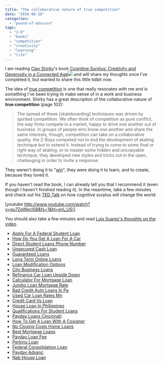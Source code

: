 ```yaml
---
title: "The collaborative nature of true competition"
date: "2010-08-16"
categories: 
  - "pound-of-obscure"
tags: 
  - "2-0"
  - "books"
  - "competition"
  - "creativity"
  - "learning"
  - "life"
---
```


I am reading [Clay Shirky](http://en.wikipedia.org/wiki/Clay_Shirky)'s book [Cognitive Surplus: Creativity and Generosity in a Connected Age](http://www.amazon.com/gp/product/1594202532?ie=UTF8&tag=gbrettmiller-20&linkCode=as2&camp=1789&creative=9325&creativeASIN=1594202532)![](http://www.assoc-amazon.com/e/ir?t=gbrettmiller-20&l=as2&o=1&a=1594202532) and will share my thoughts once I've completed it, but wanted to share this little tidbit now.

The idea of [true competition](http://truecompetition.org/) is one that really resonates with me and is something I've been trying to make sense of in a work and business environment. Shirky has a great description of the collaborative nature of **true competition** (page 102):

> The spread of these \[skateboarding\] techniques was driven by spirited competition. We often think of competition as pure conflict, the way firms compete in a market, happy to drive one another out of business. In groups of people who know one another and share the same interests, though, competition can take on a collaborative quality. the Z-Boys competed not to end the development of skating technique but to extend it. Instead of trying to come to some final or right way of skating, or to master some hidden and uncopyable technique, they developed new styles and tricks out in the open, challenging in order to invite a response.

They weren't doing it to "[win](http://blog.gbrettmiller.com/if-your-purpose-is-to-win/)", they were doing it to learn, and to create, because they loved it.

If you haven't read the book, I can already tell you that I recommend it (even though I haven't finished reading it). In the meantime, take a few minutes and check out his [TED Talk](http://www.ted.com/) on how cognitive surplus will change the world:

\[youtube http://www.youtube.com/watch?v=qu7ZpWecIS8&fs=1&hl=en\_US\]

You should also take a few minutes and read [Luis Suarez's thoughts on the video](http://www.elsua.net/2010/08/13/cognitive-surplus-and-the-hippie-2-0-connection/).

- [Apply For A Federal Student Loan](http://www.amarysia.gr/?Apply-For-A-Federal-Student-Loan)
- [How Do You Get A Loan For A Car](http://gbbkolejka.pl/?How-Do-You-Get-A-Loan-For-A-Car)
- [Direct Student Loans Phone Number](http://www.franklinny.org/?Direct-Student-Loans-Phone-Number)
- [Unsecured Cash Loan](http://gbbkolejka.pl/?Unsecured-Cash-Loan)
- [Guaranteed Loans](http://www.mariebo.org/?Guaranteed-Loans)
- [Long Term Online Loans](http://www.franklinny.org/?Long-Term-Online-Loans)
- [Loan Modification Options](http://www.consejocafe.org/?Loan-Modification-Options)
- [City Business Loans](http://www.franklinny.org/?City-Business-Loans)
- [Refinance Car Loan Upside Down](http://usasportgroup.com/?Refinance-Car-Loan-Upside-Down)
- [Calculator For Mortgage Loan](http://gbbkolejka.pl/?Calculator-For-Mortgage-Loan)
- [Jumbo Loan Mortgage Rate](http://usasportgroup.com/?Jumbo-Loan-Mortgage-Rate)
- [Bad Credit Auto Loans In Pa](http://www.consejocafe.org/?Bad-Credit-Auto-Loans-In-Pa)
- [Used Car Loan Rates Mn](http://www.franklinny.org/?Used-Car-Loan-Rates-Mn)
- [Credit Card Vs Loan](http://www.franklinny.org/?Credit-Card-Vs-Loan)
- [House Loan In Philippines](http://www.mariebo.org/?House-Loan-In-Philippines)
- [Qualifications For Student Loans](http://gbbkolejka.pl/?Qualifications-For-Student-Loans)
- [Payday Loans Cincinnati](http://gbbkolejka.pl/?Payday-Loans-Cincinnati)
- [How To Get A Loan With A Cosigner](http://gbbkolejka.pl/?How-To-Get-A-Loan-With-A-Cosigner)
- [No Closing Costs Home Loans](http://www.mariebo.org/?No-Closing-Costs-Home-Loans)
- [Best Mortgage Loans](http://www.consejocafe.org/?Best-Mortgage-Loans)
- [Payday Loan Fee](http://gbbkolejka.pl/?Payday-Loan-Fee)
- [Perkins Loan](http://gbbkolejka.pl/?Perkins-Loan)
- [Federal Consolidation Loan](http://www.consejocafe.org/?Federal-Consolidation-Loan)
- [Payday Advanc](http://www.franklinny.org/?Payday-Advanc)
- [Nab House Loan](http://www.mariebo.org/?Nab-House-Loan)
